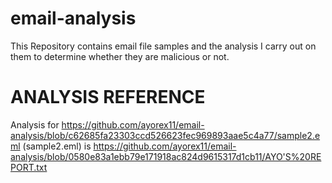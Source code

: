 # email-analysis

This Repository contains email file samples and the analysis I carry out on them to determine whether they are malicious or not.

# ANALYSIS REFERENCE
Analysis for https://github.com/ayorex11/email-analysis/blob/c62685fa23303ccd526623fec969893aae5c4a77/sample2.eml (sample2.eml) is https://github.com/ayorex11/email-analysis/blob/0580e83a1ebb79e171918ac824d9615317d1cb11/AYO'S%20REPORT.txt
